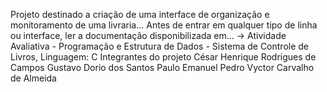 Projeto destinado a criação de uma interface de organização e monitoramento de uma livraria...
Antes de entrar em qualquer tipo de linha ou interface, ler a documentação disponibilizada em...
-> Atividade Avaliativa - Programação e Estrutura de Dados - Sistema de Controle de Livros,
Linguagem: C
Integrantes do projeto
    César Henrique Rodrigues de Campos
    Gustavo Dorio dos Santos
    Paulo Emanuel
    Pedro Vyctor Carvalho de Almeida